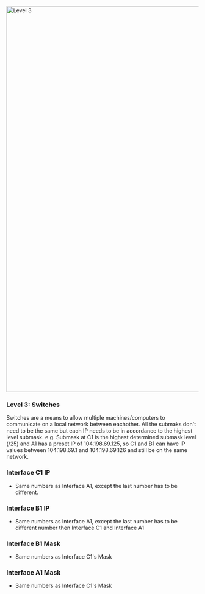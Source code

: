 <img width="1013" alt="Level 3" src="https://user-images.githubusercontent.com/58959408/175211075-017970f9-e616-4e9a-a136-f2a36ed0145c.png">

### Level 3: Switches

Switches are a means to allow multiple machines/computers to communicate on a local network between eachother. All the submaks don't need to be the same but each IP needs to be in accordance to the highest level submask. e.g. Submask at C1 is the highest determined submask level (/25) and A1 has a preset IP of 104.198.69.125, so C1 and B1 can have IP values between 104.198.69.1 and 104.198.69.126 and still be on the same network.

### Interface C1 IP
- Same numbers as Interface A1, except the last number has to be different.

### Interface B1 IP
- Same numbers as Interface A1, except the last number has to be different number then Interface C1 and Interface A1

### Interface B1 Mask
- Same numbers as Interface C1's Mask

### Interface A1 Mask
- Same numbers as Interface C1's Mask
